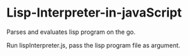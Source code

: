 # Lisp-Interpreter-in-javaScript

Parses and evaluates lisp program on the go.

Run lispInterpreter.js, pass the lisp program file as argument.